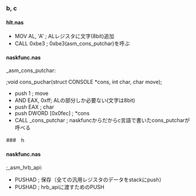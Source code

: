 ### b, c
#### hlt.nas
- MOV AL, 'A' ; ALレジスタに文字(8bit)追加
- CALL 0xbe3 ; 0xbe3(asm_cons_putchar)を呼ぶ
#### naskfunc.nas
_asm_cons_putchar:

;void cons_puchar(struct CONSOLE *cons, int char, char move);
- push 1 ; move
- AND EAX, 0xff; ALの部分しか必要ない(文字は8bit)
- push EAX ; char
- push DWORD [0x0fec] ; *cons
- CALL _cons_putchar ; naskfuncからだからc言語で書いたcons_putcharが呼べる

###　h
#### naskfunc.nas
;_asm_hrb_api:
- PUSHAD ; 保存（全ての汎用レジスタのデータをstackにpush）
- PUSHAD ; hrb_apiに渡すためのPUSH





